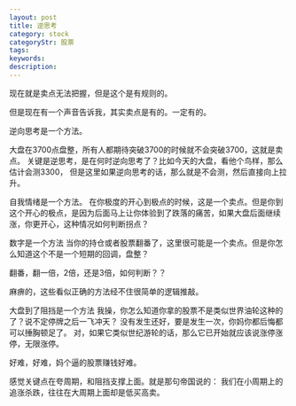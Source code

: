 ```yaml
---
layout: post
title: 逆思考
category: stock
categoryStr: 股票
tags: 
keywords: 
description: 
---
```





现在就是卖点无法把握，但是这个是有规则的。

但是现在有一个声音告诉我，其实卖点是有的。一定有的。

逆向思考是一个方法。

大盘在3700点盘整，所有人都期待突破3700的时候就不会突破3700，这就是卖点。
关键是逆思考，是在何时逆向思考了？比如今天的大盘，看他个鸟样，那么估计会测3300，
但是这里如果逆向思考的话，那么就是不会测，然后直接向上拉升。

自我情绪是一个方法。
在你极度的开心到极点的时候，这是一个卖点。但是你到这个开心的极点，是因为后面马上让你体验到了跌落的痛苦，如果大盘后面继续涨，你更开心，这种情况如何判断拐点？

数字是一个方法
当你的持仓或者股票翻番了，这里很可能是一个卖点。但是你怎么知道这个不是一个短期的回调，盘整？

翻番，翻一倍，2倍，还是3倍，如何判断？？

麻痹的，这些看似正确的方法经不住很简单的逻辑推敲。

大盘到了阻挡是一个方法
我操，你怎么知道你拿的股票不是类似世界油轮这种的了？说不定停牌之后一飞冲天？
没有发生还好，要是发生一次，你妈你都后悔都可以捶胸顿足了。
对，如果它类似世纪游轮的话，那么它已开始就应该说涨停涨停，无限涨停。

好难，好难，妈个逼的股票赚钱好难。

感觉关键点在夸周期，和阻挡支撑上面。就是那句帝国说的：
我们在小周期上的追涨杀跌，往往在大周期上面却是低买高卖。



